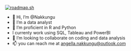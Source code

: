 <a href="https://roadmap.sh"><img src="https://roadmap.sh/card/wide/674187bc5434bf319a612f0f?variant=dark" alt="roadmap.sh"/></a>

- 👋 Hi, I’m @Nakkungu
- 👀 I’m a data analyst
- 🌱 I’m proficient in R and Python
- I currenty work using SQL, Tableau and PowerBI
- 💞️ I’m looking to collaborate on coding and data analysis
- 📫 you can reach me at angella.nakkungu@outlook.com

<!---
Nakkungu/Nakkungu is a ✨ special ✨ repository because its `README.md` (this file) appears on your GitHub profile.
You can click the Preview link to take a look at your changes.
--->
